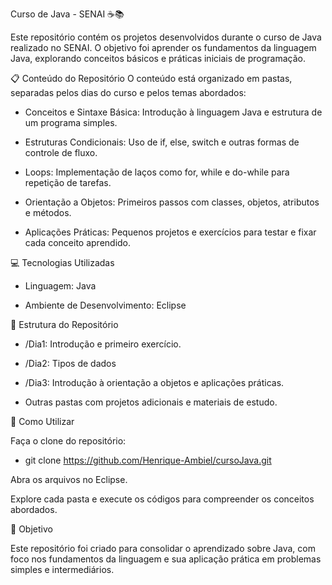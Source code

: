 Curso de Java - SENAI ☕📚

Este repositório contém os projetos desenvolvidos durante o curso de Java realizado no SENAI. O objetivo foi aprender os fundamentos da linguagem Java, explorando conceitos básicos e práticas iniciais de programação.

📋 Conteúdo do Repositório
O conteúdo está organizado em pastas, separadas pelos dias do curso e pelos temas abordados:

- Conceitos e Sintaxe Básica: Introdução à linguagem Java e estrutura de um programa simples.
  
- Estruturas Condicionais: Uso de if, else, switch e outras formas de controle de fluxo.
  
- Loops: Implementação de laços como for, while e do-while para repetição de tarefas.
  
- Orientação a Objetos: Primeiros passos com classes, objetos, atributos e métodos.
  
- Aplicações Práticas: Pequenos projetos e exercícios para testar e fixar cada conceito aprendido.

💻 Tecnologias Utilizadas

- Linguagem: Java

- Ambiente de Desenvolvimento: Eclipse

📁 Estrutura do Repositório

- /Dia1: Introdução e primeiro exercício.

- /Dia2: Tipos de dados

- /Dia3: Introdução à orientação a objetos e aplicações práticas.

- Outras pastas com projetos adicionais e materiais de estudo.

🚀 Como Utilizar

Faça o clone do repositório:

- git clone https://github.com/Henrique-Ambiel/cursoJava.git
  
Abra os arquivos no Eclipse.
  
Explore cada pasta e execute os códigos para compreender os conceitos abordados.

🎯 Objetivo

Este repositório foi criado para consolidar o aprendizado sobre Java, com foco nos fundamentos da linguagem e sua aplicação prática em problemas simples e intermediários.

